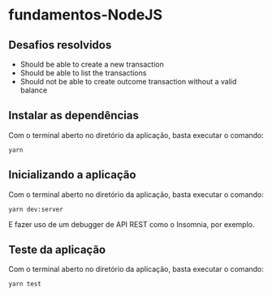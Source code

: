 # fundamentos-NodeJS
## Desafios resolvidos
- Should be able to create a new transaction
- Should be able to list the transactions
- Should not be able to create outcome transaction without a valid balance

## Instalar as dependências
Com o terminal aberto no diretório da aplicação, basta executar o comando:
```
yarn
```

## Inicializando a aplicação
Com o terminal aberto no diretório da aplicação, basta executar o comando:
```
yarn dev:server
```
E fazer uso de um debugger de API REST como o Insomnia, por exemplo.

## Teste da aplicação
Com o terminal aberto no diretório da aplicação, basta executar o comando:
```
yarn test
```

